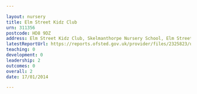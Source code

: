 ```yaml
---

layout: nursery
title: Elm Street Kidz Club
urn: 311356
postcode: HD8 9DZ
address: Elm Street Kidz Club, Skelmanthorpe Nursery School, Elm Street, Skelmanthorpe, HUDDERSFIELD, HD8 9DZ
latestReportUrl: https://reports.ofsted.gov.uk/provider/files/2325823/urn/311356.pdf
teaching: 0
development: 0
leadership: 2
outcomes: 0
overall: 2
date: 17/01/2014

---
```

